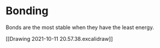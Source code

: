 # Bonding

Bonds are the most stable when they have the least energy.

[[Drawing 2021-10-11 20.57.38.excalidraw]]


